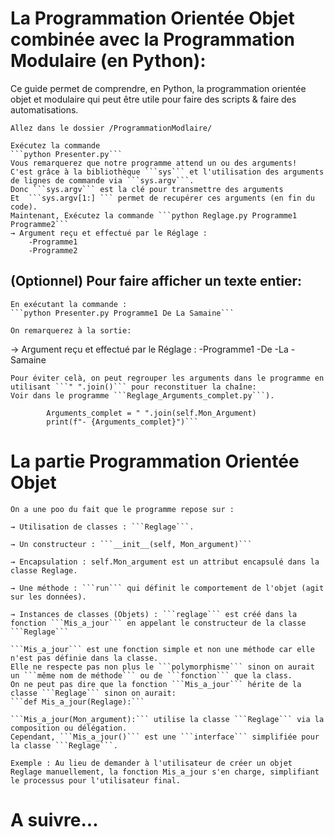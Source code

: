 # La Programmation Orientée Objet combinée avec la Programmation Modulaire (en Python):
Ce guide permet de comprendre, en Python, la programmation orientée objet et modulaire
qui peut être utile pour faire des scripts & faire des automatisations.

```
Allez dans le dossier /ProgrammationModlaire/
```
```
Exécutez la commande 
```python Presenter.py```
Vous remarquerez que notre programme attend un ou des arguments!
C'est grâce à la bibliothèque ```sys``` et l'utilisation des arguments de lignes de commande via ```sys.argv```.
Donc ```sys.argv``` est la clé pour transmettre des arguments
Et  ```sys.argv[1:] ``` permet de recupérer ces arguments (en fin du code).
Maintenant, Exécutez la commande ```python Reglage.py Programme1 Programme2```
→ Argument reçu et effectué par le Réglage :
	-Programme1
	-Programme2
```
## (Optionnel) Pour faire afficher un texte entier:
```
En exécutant la commande :
```python Presenter.py Programme1 De La Samaine```

On remarquerez à la sortie:
```
→ Argument reçu et effectué par le Réglage :
	-Programme1
	-De
	-La
	-Samaine
```
Pour éviter celà, on peut regrouper les arguments dans le programme en utilisant ```" ".join()``` pour reconstituer la chaîne:
Voir dans le programme ```Reglage_Arguments_complet.py```).
```	
```#On supprime la boucle for.
		Arguments_complet = " ".join(self.Mon_Argument)
		print(f"- {Arguments_complet}")```
```
# La partie Programmation Orientée Objet
```
On a une poo du fait que le programme repose sur :

→ Utilisation de classes : ```Reglage```.

→ Un constructeur :	```__init__(self, Mon_argument)```

→ Encapsulation : self.Mon_argument est un attribut encapsulé dans la classe Reglage.

→ Une méthode : ```run``` qui définit le comportement de l'objet (agit sur les données).

→ Instances de classes (Objets) : ```reglage``` est créé dans la fonction ```Mis_a_jour``` en appelant le constructeur de la classe ```Reglage```
```
```
```Mis_a_jour``` est une fonction simple et non une méthode car elle n'est pas définie dans la classe.
Elle ne respecte pas non plus le ```polymorphisme``` sinon on aurait un ```même nom de méthode``` ou de ```fonction``` que la class.
On ne peut pas dire que la fonction ```Mis_a_jour``` hérite de la classe ```Reglage``` sinon on aurait:
```def Mis_a_jour(Reglage):```

```Mis_a_jour(Mon_argument):``` utilise la classe ```Reglage``` via la composition ou délégation.
Cependant, ```Mis_a_jour()``` est une ```interface``` simplifiée pour la classe ```Reglage```.

Exemple : Au lieu de demander à l'utilisateur de créer un objet Reglage manuellement, la fonction Mis_a_jour s'en charge, simplifiant le processus pour l'utilisateur final.

```
# A suivre...

        
		
